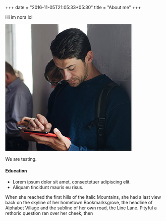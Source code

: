 +++
date = "2016-11-05T21:05:33+05:30"
title = "About me"
+++

Hi im nora lol

![This is me][1]

We are testing.

#### Education

* Lorem ipsum dolor sit amet, consectetuer adipiscing elit.
* Aliquam tincidunt mauris eu risus.

When she reached the first hills of the Italic Mountains, she had a last view back on the skyline of her hometown Bookmarksgrove, the headline of Alphabet Village and the subline of her own road, the Line Lane. Pityful a rethoric question ran over her cheek, then

[1]: /img/about.jpg
